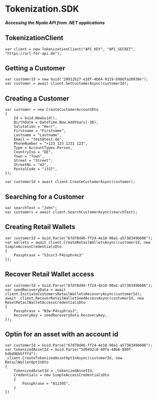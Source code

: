 # Tokenization.SDK
##### Accessing the Nyala API from .NET applications

## TokenizationClient

```
var client = new TokenizationClient("API_KEY", "API_SECRET", "https://url-for-api.de");
```


## Getting a Customer
```
var customerId = new Guid("28912b27-e10f-4b64-9119-b98dfa20938e");
var customer = await client.GetCustomerAsync(customerId);
```


## Creating a Customer
```
var customer = new CreateCustomerAccountDto
{
    Id = Guid.NewGuid(),
    BirthDate = DateTime.Now.AddYears(-30),
    Salutation = "Herr",
    Firstname = "Firstname",
    Lastname = "Lastname",
    Email = "test@test.de",
    PhoneNumber = "+123 123 1231 123",
    Type = AccountTypes.Person,
    CountryIso = "DE",
    Town = "Town",
    Street = "Street",
    StreetNo = "42",
    PostalCode = "1337",
});

var customerId = await client.CreateCustomerAsync(customer);
```


## Searching for a Customer
```
var searchText = "John";
var customers = await client.SearchCustomerAsync(searchText);
```


## Creating Retail Wallets
```
var customerId = Guid.Parse("67d78d46-ff24-4e18-90a1-a5738349b606");
var wallets = await client.CreateRetailWalletsAsync(customerId, new SimpleAccessCredentialsDto
{
    Passphrase = "S3cur3-P4ssphr4s3"
});
```


## Recover Retail Wallet access
```
var customerId = Guid.Parse("67d78d46-ff24-4e18-90a1-a5738349b606");
var seedRecoveryData = await client.InitiateCustomersRetailWalletsRecoveryAsync(customerId);
await _client.RecoverRetailWalletSeedAccessAsync(customerId, new ResetRetailWalletAccessCredentialsDto
{
    Passphrase = "N3w-P4ssphras3",
    RecoveryKey = seedRecoveryData.RecoveryKey,
});
```

## Optin for an asset with an account id
```
var customerId = Guid.Parse("67d78d46-ff24-4e18-90a1-a5738349b606");
var tokenizedAssetId = Guid.Parse("5d9492c0-40fe-48b6-880f-bdbd96b5fffd");
_client.CreateTokenizedAssetOptInAsync(customerId, new RetailWalletOptInDto
{
    TokenizedAssetId = ,tokenizedAssetId,
    Credentials = new SimpleAccessCredentialsDto
    {
        Passphrase = "012345",
    }
})
```
